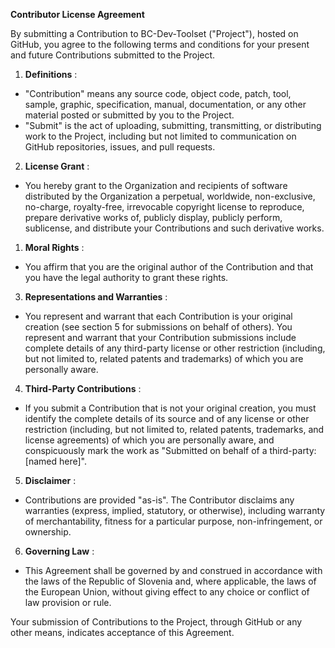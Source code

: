 **Contributor License Agreement**

By submitting a Contribution to BC-Dev-Toolset ("Project"), hosted on GitHub, you agree to the following terms and conditions for your present and future Contributions submitted to the Project.

1. **Definitions** :

* "Contribution" means any source code, object code, patch, tool, sample, graphic, specification, manual, documentation, or any other material posted or submitted by you to the Project.
* "Submit" is the act of uploading, submitting, transmitting, or distributing work to the Project, including but not limited to communication on GitHub repositories, issues, and pull requests.

2. **License Grant** :

* You hereby grant to the Organization and recipients of software distributed by the Organization a perpetual, worldwide, non-exclusive, no-charge, royalty-free, irrevocable copyright license to reproduce, prepare derivative works of, publicly display, publicly perform, sublicense, and distribute your Contributions and such derivative works.

1. **Moral Rights** :

* You affirm that you are the original author of the Contribution and that you have the legal authority to grant these rights.

3. **Representations and Warranties** :

* You represent and warrant that each Contribution is your original creation (see section 5 for submissions on behalf of others). You represent and warrant that your Contribution submissions include complete details of any third-party license or other restriction (including, but not limited to, related patents and trademarks) of which you are personally aware.

4. **Third-Party Contributions** :

* If you submit a Contribution that is not your original creation, you must identify the complete details of its source and of any license or other restriction (including, but not limited to, related patents, trademarks, and license agreements) of which you are personally aware, and conspicuously mark the work as "Submitted on behalf of a third-party: [named here]".

5. **Disclaimer** :

* Contributions are provided "as-is". The Contributor disclaims any warranties (express, implied, statutory, or otherwise), including warranty of merchantability, fitness for a particular purpose, non-infringement, or ownership.

6. **Governing Law** :

* This Agreement shall be governed by and construed in accordance with the laws of the Republic of Slovenia and, where applicable, the laws of the European Union, without giving effect to any choice or conflict of law provision or rule.

Your submission of Contributions to the Project, through GitHub or any other means, indicates acceptance of this Agreement.
